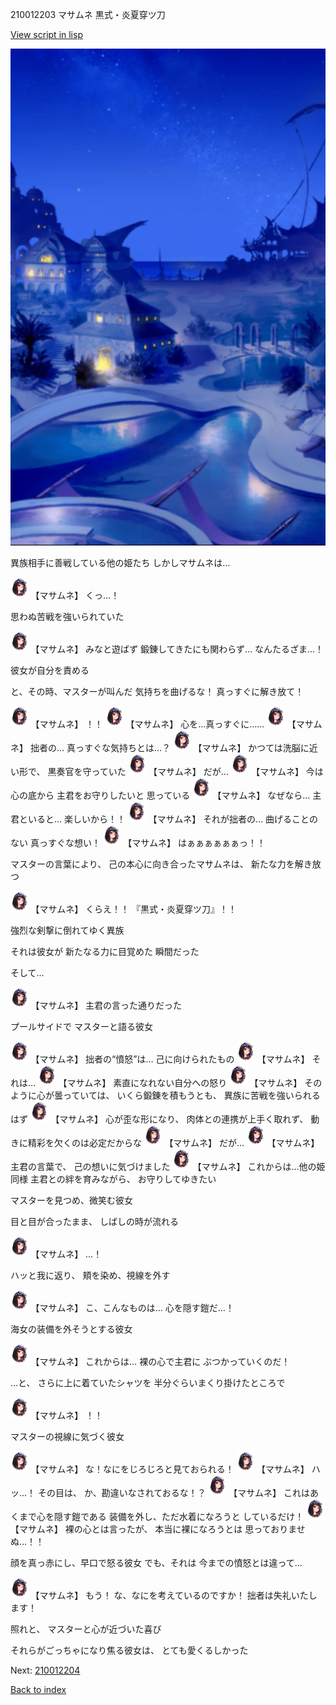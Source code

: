 210012203 マサムネ 黒式・炎夏穿ツ刀

[View script in lisp](../scripts/210012203.txt)

![sea_resort_night.png](../images/backgrounds/sea_resort_night.png)

異族相手に善戦している他の姫たち
しかしマサムネは…

<img src="../images/units/2100121.png" alt="2100121.png" height="34"/>
【マサムネ】
くっ…！

思わぬ苦戦を強いられていた

<img src="../images/units/2100121.png" alt="2100121.png" height="34"/>
【マサムネ】
みなと遊ばず
鍛錬してきたにも関わらず…
なんたるざま…！

彼女が自分を責める

と、その時、マスターが叫んだ
気持ちを曲げるな！
真っすぐに解き放て！

<img src="../images/units/2100121.png" alt="2100121.png" height="34"/>
【マサムネ】
！！

<img src="../images/units/2100121.png" alt="2100121.png" height="34"/>
【マサムネ】
心を…真っすぐに……

<img src="../images/units/2100121.png" alt="2100121.png" height="34"/>
【マサムネ】
拙者の…
真っすぐな気持ちとは…？

<img src="../images/units/2100121.png" alt="2100121.png" height="34"/>
【マサムネ】
かつては洗脳に近い形で、
黒奏官を守っていた

<img src="../images/units/2100121.png" alt="2100121.png" height="34"/>
【マサムネ】
だが…

<img src="../images/units/2100121.png" alt="2100121.png" height="34"/>
【マサムネ】
今は心の底から
主君をお守りしたいと
思っている

<img src="../images/units/2100121.png" alt="2100121.png" height="34"/>
【マサムネ】
なぜなら…
主君といると…
楽しいから！！

<img src="../images/units/2100121.png" alt="2100121.png" height="34"/>
【マサムネ】
それが拙者の…
曲げることのない
真っすぐな想い！

<img src="../images/units/2100121.png" alt="2100121.png" height="34"/>
【マサムネ】
はぁぁぁぁぁぁっ！！

マスターの言葉により、
己の本心に向き合ったマサムネは、
新たな力を解き放つ

<img src="../images/units/2100121.png" alt="2100121.png" height="34"/>
【マサムネ】
くらえ！！
『黒式・炎夏穿ツ刀』！！

強烈な剣撃に倒れてゆく異族

それは彼女が
新たなる力に目覚めた
瞬間だった

そして…

<img src="../images/units/2100121.png" alt="2100121.png" height="34"/>
【マサムネ】
主君の言った通りだった

プールサイドで
マスターと語る彼女

<img src="../images/units/2100121.png" alt="2100121.png" height="34"/>
【マサムネ】
拙者の“憤怒”は…
己に向けられたもの

<img src="../images/units/2100121.png" alt="2100121.png" height="34"/>
【マサムネ】
それは…

<img src="../images/units/2100121.png" alt="2100121.png" height="34"/>
【マサムネ】
素直になれない自分への怒り

<img src="../images/units/2100121.png" alt="2100121.png" height="34"/>
【マサムネ】
そのように心が曇っていては、
いくら鍛錬を積もうとも、
異族に苦戦を強いられるはず

<img src="../images/units/2100121.png" alt="2100121.png" height="34"/>
【マサムネ】
心が歪な形になり、
肉体との連携が上手く取れず、
動きに精彩を欠くのは必定だからな

<img src="../images/units/2100121.png" alt="2100121.png" height="34"/>
【マサムネ】
だが…

<img src="../images/units/2100121.png" alt="2100121.png" height="34"/>
【マサムネ】
主君の言葉で、
己の想いに気づけました

<img src="../images/units/2100121.png" alt="2100121.png" height="34"/>
【マサムネ】
これからは…他の姫同様
主君との絆を育みながら、
お守りしてゆきたい

マスターを見つめ、微笑む彼女

目と目が合ったまま、
しばしの時が流れる

<img src="../images/units/2100121.png" alt="2100121.png" height="34"/>
【マサムネ】
…！

ハッと我に返り、
頬を染め、視線を外す

<img src="../images/units/2100121.png" alt="2100121.png" height="34"/>
【マサムネ】
こ、こんなものは…
心を隠す鎧だ…！

海女の装備を外そうとする彼女

<img src="../images/units/2100121.png" alt="2100121.png" height="34"/>
【マサムネ】
これからは…
裸の心で主君に
ぶつかっていくのだ！

…と、
さらに上に着ていたシャツを
半分ぐらいまくり掛けたところで

<img src="../images/units/2100121.png" alt="2100121.png" height="34"/>
【マサムネ】
！！

マスターの視線に気づく彼女

<img src="../images/units/2100121.png" alt="2100121.png" height="34"/>
【マサムネ】
な！なにをじろじろと見ておられる！

<img src="../images/units/2100121.png" alt="2100121.png" height="34"/>
【マサムネ】
ハッ…！
その目は、
か、勘違いなされておるな！？

<img src="../images/units/2100121.png" alt="2100121.png" height="34"/>
【マサムネ】
これはあくまで心を隠す鎧である
装備を外し、ただ水着になろうと
しているだけ！

<img src="../images/units/2100121.png" alt="2100121.png" height="34"/>
【マサムネ】
裸の心とは言ったが、
本当に裸になろうとは
思っておりませぬ…！！

顔を真っ赤にし、早口で怒る彼女
でも、それは
今までの憤怒とは違って…

<img src="../images/units/2100121.png" alt="2100121.png" height="34"/>
【マサムネ】
もう！
な、なにを考えているのですか！
拙者は失礼いたします！

照れと、
マスターと心が近づいた喜び

それらがごっちゃになり焦る彼女は、
とても愛くるしかった


Next: [210012204](210012204.md)

[Back to index](index.md)
